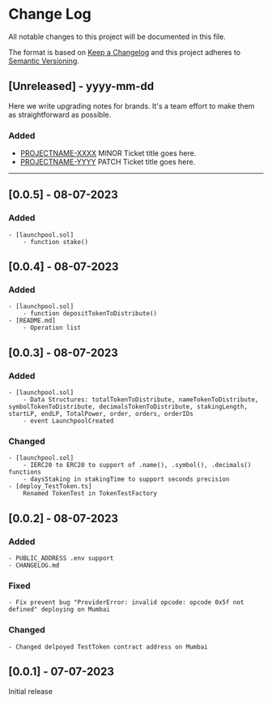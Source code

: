 
# Change Log
All notable changes to this project will be documented in this file.
 
The format is based on [Keep a Changelog](http://keepachangelog.com/)
and this project adheres to [Semantic Versioning](http://semver.org/).
 
## [Unreleased] - yyyy-mm-dd
 
Here we write upgrading notes for brands. It's a team effort to make them as
straightforward as possible.
 
### Added
- [PROJECTNAME-XXXX](http://tickets.projectname.com/browse/PROJECTNAME-XXXX)
  MINOR Ticket title goes here.
- [PROJECTNAME-YYYY](http://tickets.projectname.com/browse/PROJECTNAME-YYYY)
  PATCH Ticket title goes here.

---------------------------------------------------------------------------------------------------------
## [0.0.5] - 08-07-2023
### Added
	- [launchpool.sol] 
		- function stake()

## [0.0.4] - 08-07-2023 
### Added
	- [launchpool.sol] 
		- function depositTokenToDistribute()
	- [README.md]
		- Operation list

## [0.0.3] - 08-07-2023 
### Added
	- [launchpool.sol] 
		- Data Structures: totalTokenToDistribute, nameTokenToDistribute, symbolTokenToDistribute, decimalsTokenToDistribute, stakingLength, startLP, endLP, TotalPower, order, orders, orderIDs
		- event LaunchpoolCreated

### Changed
	- [launchpool.sol] 
		- IERC20 to ERC20 to support of .name(), .symbol(), .decimals() functions
		- daysStaking in stakingTime to support seconds precision
	- [deploy_TestToken.ts]
		Renamed TokenTest in TokenTestFactory

## [0.0.2] - 08-07-2023 
### Added
	- PUBLIC_ADDRESS .env support
	- CHANGELOG.md
### Fixed
	- Fix prevent bug "ProviderError: invalid opcode: opcode 0x5f not defined" deploying on Mumbai
### Changed
	- Changed delpoyed TestToken contract address on Mumbai

## [0.0.1] - 07-07-2023 
Initial release